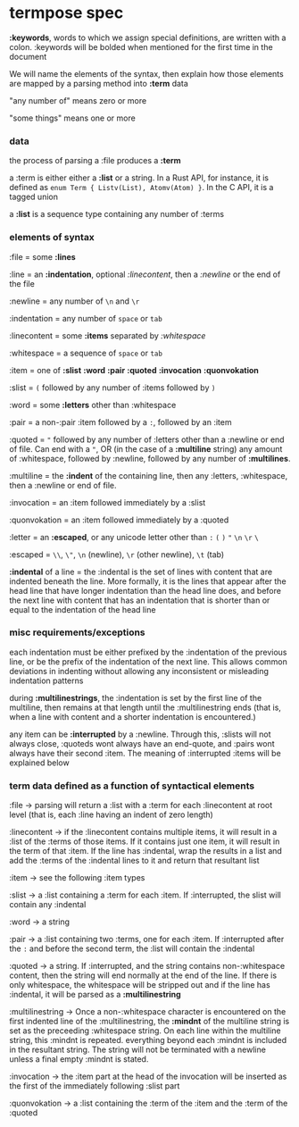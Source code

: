 # termpose spec

**:keywords**, words to which we assign special definitions, are written with a colon. :keywords will be bolded when mentioned for the first time in the document

We will name the elements of the syntax, then explain how those elements are mapped by a parsing method into **:term** data

"any number of" means zero or more

"some things" means one or more



### data

the process of parsing a :file produces a **:term**

a :term is either either a **:list** or a string. In a Rust API, for instance, it is defined as `enum Term { Listv(List), Atomv(Atom) }`. In the C API, it is a tagged union

a **:list** is a sequence type containing any number of :terms





### elements of syntax

:file = some **:lines**

:line = an **:indentation**, optional *:linecontent*, then a *:newline* or the end of the file

:newline = any number of `\n` and `\r`

:indentation = any number of `space` or `tab`

:linecontent = some **:items** separated by *:whitespace*

:whitespace = a sequence of `space` or `tab`

:item = one of **:slist** **:word** **:pair** **:quoted** **:invocation** **:quonvokation**



:slist = `(` followed by any number of :items followed by `)`

:word = some **:letters** other than :whitespace

:pair = a non-:pair :item followed by a `:`, followed by an :item

:quoted = `"` followed by any number of :letters other than a :newline or end of file. Can end with a `"`, OR (in the case of a **:multiline** string) any amount of :whitespace, followed by :newline, followed by any number of **:multilines**.

:multiline = the **:indent** of the containing line, then any :letters, :whitespace, then a :newline or end of file.

:invocation = an :item followed immediately by a :slist

:quonvokation = an :item followed immediately by a :quoted



:letter = an **:escaped**, or any unicode letter other than `:` `(` `)` `"` `\n` `\r` `\`

:escaped = `\\`, `\"`, `\n` (newline), `\r` (other newline), `\t` (tab)

**:indental** of a line = the :indental is the set of lines with content that are indented beneath the line. More formally, it is the lines that appear after the head line that have longer indentation than the head line does, and before the next line with content that has an indentation that is shorter than or equal to the indentation of the head line


### misc requirements/exceptions

each indentation must be either prefixed by the :indentation of the previous line, or be the prefix of the indentation of the next line. This allows common deviations in indenting without allowing any inconsistent or misleading indentation patterns

during **:multilinestrings**, the :indentation is set by the first line of the multiline, then remains at that length until the :multilinestring ends (that is, when a line with content and a shorter indentation is encountered.)

any item can be **:interrupted** by a :newline. Through this, :slists will not always close, :quoteds wont always have an end-quote, and :pairs wont always have their second :item. The meaning of :interrupted :items will be explained below



### term data defined as a function of syntactical elements

:file → parsing will return a :list with a :term for each :linecontent at root level (that is, each :line having an indent of zero length)

:linecontent → if the :linecontent contains multiple items, it will result in a :list of the :terms of those items. If it contains just one item, it will result in the term of that :item. If the line has :indental, wrap the results in a list and add the :terms of the :indental lines to it and return that resultant list

:item → see the following :item types

:slist → a :list containing a :term for each :item. If :interrupted, the slist will contain any :indental

:word → a string

:pair → a :list containing two :terms, one for each :item. If :interrupted after the `:` and before the second term, the :list will contain the :indental

:quoted → a string. If :interrupted, and the string contains non-:whitespace content, then the string will end normally at the end of the line. If there is only whitespace, the whitespace will be stripped out and if the line has :indental, it will be parsed as a **:multilinestring**

:multilinestring → Once a non-:whitespace character is encountered on the first indented line of the :multilinestring, the **:mindnt** of the multiline string is set as the preceeding :whitespace string. On each line within the multiline string, this :mindnt is repeated. everything beyond each :mindnt is included in the resultant string. The string will not be terminated with a newline unless a final empty :mindnt is stated.

:invocation → the :item part at the head of the invocation will be inserted as the first of the immediately following :slist part

:quonvokation → a :list containing the :term of the :item and the :term of the :quoted
